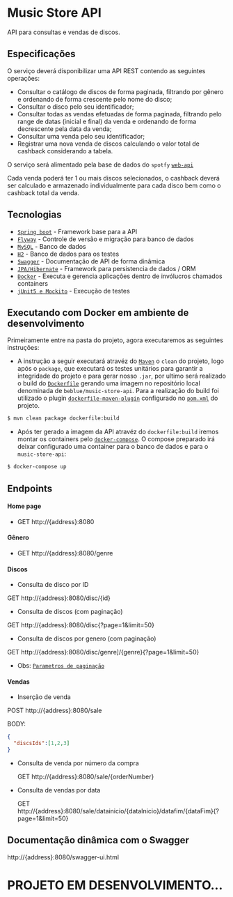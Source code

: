 # Music Store API

 API para consultas e vendas de discos.

## Especificações
 
 O serviço deverá disponibilizar uma API REST contendo as seguintes operações:
 
 - Consultar o catálogo de discos de forma paginada, filtrando por gênero e ordenando de forma crescente pelo nome do disco;
 - Consultar o disco pelo seu identificador;
 - Consultar todas as vendas efetuadas de forma paginada, filtrando pelo range de datas (inicial e final) da venda e ordenando de forma decrescente pela data da venda;
 - Consultar uma venda pelo seu identificador;
 - Registrar uma nova venda de discos calculando o valor total de cashback considerando a tabela.
 
 O serviço será alimentado pela base de dados do `spotfy` [`web-api`](https://developer.spotify.com/documentation/web-api/quick-start/)
 
 Cada venda poderá ter 1 ou mais discos selecionados, o cashback deverá ser calculado e armazenado individualmente para cada disco bem como o cashback total da venda.

## Tecnologias

 - [`Spring boot`](https://spring.io) - Framework base para a API
 - [`Flyway`](https://flywaydb.org) - Controle de versão e migração para banco de dados
 - [`MySQL`](https://www.mysql.com) - Banco de dados
 - [`H2`](https://www.h2database.com) - Banco de dados para os testes
 - [`Swagger`](https://swagger.io) - Documentação de API de forma dinâmica
 - [`JPA/Hibernate`](https://hibernate.org/orm/) - Framework para persistencia de dados / ORM
 - [`Docker`](https://www.docker.com) - Executa e gerencia aplicações dentro de invólucros chamados containers
 - [`jUnit5 e Mockito`](https://junit.org/junit5/) - Execução de testes

## Executando com Docker em ambiente de desenvolvimento

 Primeiramente entre na pasta do projeto, agora executaremos as seguintes
instruções:

- A instrução a seguir executará atravéz do [`Maven`](https://maven.apache.org) o `clean` do projeto, logo após o `package`, que executará os testes unitários para garantir a integridade do projeto e para gerar nosso `.jar`, por ultimo será realizado o build do [`Dockerfile`](./Dockerfile) gerando uma imagem no repositório local denominada de `beblue/music-store-api`. Para a realização do build foi utilizado o plugin [`dockerfile-maven-plugin`](https://github.com/spotify/docker-maven-plugin) configurado no [`pom.xml`](./pom.xml) do projeto.

```sh
$ mvn clean package dockerfile:build
```

- Após ter gerado a imagem da API atravéz do `dockerfile:build` iremos montar os containers pelo [`docker-compose`](./docker-compose.yml). O compose preparado irá deixar configurado uma container para o banco de dados e para o `music-store-api`:

```sh
$ docker-compose up
```

## Endpoints

#### Home page
 
 - GET http://{address}:8080
 
#### Gênero

 - GET http://{address}:8080/genre

#### Discos

 - Consulta de disco por ID
 
  GET http://{address}:8080/disc/{id}
  
 - Consulta de discos (com paginação)
 
  GET http://{address}:8080/disc{?page=1&limit=50}
 
 - Consulta de discos por genero (com paginação)
 
  GET http://{address}:8080/disc/genre]/{genre}{?page=1&limit=50}
 
- Obs: [`Parametros de paginação`](https://docs.spring.io/spring-data/rest/docs/2.0.0.M1/reference/html/paging-chapter.html)

#### Vendas

 - Inserção de venda
 
  POST http://{address}:8080/sale

  BODY: 
  ```json
  {
    "discsIds":[1,2,3]
  }
  ```
    
 - Consulta de venda por número da compra
  
   GET http://{address}:8080/sale/{orderNumber}
   
 - Consulta de vendas por data
  
   GET http://{address}:8080/sale/datainicio/{dataInicio}/datafim/{dataFim}{?page=1&limit=50}
 
 
## Documentação dinâmica com o Swagger

  http://{address}:8080/swagger-ui.html
   
# PROJETO EM DESENVOLVIMENTO...
   
